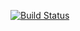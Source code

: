 [![Build Status](https://travis-ci.org/robertfausk/phpstan-assert-instance-of.svg?branch=master)](https://travis-ci.org/robertfausk/phpstan-assert-instance-of)
